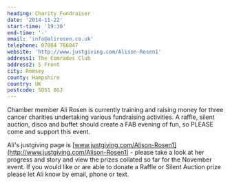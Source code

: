 ```yaml
---
heading: Charity Fundraiser
date: '2014-11-22'
start-time: '19:30'
end-time: '-'
email: 'info@alirosen.co.uk'
telephone: 07804 766847
website: 'http://www.justgiving.com/Alison-Rosen1'
address1: The Comrades Club
address2: S Front
city: Romsey
county: Hampshire
country: UK
postcode: SO51 8GJ
---
```

Chamber member Ali Rosen is currently training and raising money for three cancer charities undertaking various fundraising activities. A raffle, silent auction, disco and buffet should create a FAB evening of fun, so PLEASE come and support this event.

Ali's justgiving page is [www.justgiving.com/Alison-Rosen1](http://www.justgiving.com/Alison-Rosen1) - please take a look at her progress and story and view the prizes collated so far for the November event. If you would like or are able to donate a Raffle or Silent Auction prize please let Ali know by email, phone or text.
